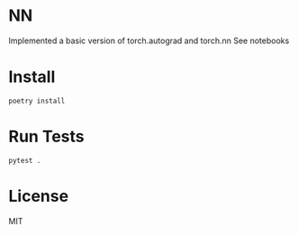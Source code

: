 # NN

Implemented a basic version of torch.autograd and torch.nn
See notebooks

# Install

    poetry install

# Run Tests

    pytest .

# License

MIT
